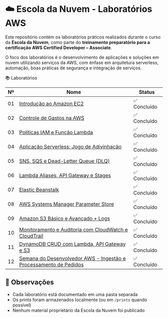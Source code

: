 # ☁️ Escola da Nuvem - Laboratórios AWS

Este repositório contém os laboratórios práticos realizados durante o curso da **Escola da Nuvem**, como parte do **treinamento preparatório para a certificação AWS Certified Developer – Associate**.

O foco dos laboratórios é o desenvolvimento de aplicações e soluções em nuvem utilizando serviços da AWS, com ênfase em arquitetura serverless, automação, boas práticas de segurança e integração de serviços.

📚 Laboratórios

| Nº  | Nome                                              | Status        |
|-----|---------------------------------------------------|---------------|
| 01  | [Introdução ao Amazon EC2](lab01-introducao-ec2)   | ✅ Concluído  |
| 02  | [Controle de Gastos na AWS](lab02-controle-de-gastos) | ✅ Concluído  |
| 03  | [Políticas IAM e Função Lambda](lab03-politicas-iam-e-funcao-lambda) | ✅ Concluído  |
| 04  | [Aplicação Serverless: Jogo de Adivinhação](lab04-aplicacao-serverless-jogo-adivinhacao) | ✅ Concluído  |
| 05  | [SNS, SQS e Dead-Letter Queue (DLQ)](lab05-sns-sqs-dlq) | ✅ Concluído  |
| 06  | [Lambda Aliases, API Gateway e Stages](lab06-lambda-aliases-api-stages) | ✅ Concluído |
| 07  | [Elastic Beanstalk](lab07-elastic-beanstalk)                         | ✅ Concluído |
| 08  | [AWS Systems Manager Parameter Store](lab08-SSM-Parameter-Store)     | ✅ Concluído |
| 09  | [Amazon S3 Básico e Avançado + Logs](lab09-amazon-s3-basico-avancado-logs) | ✅ Concluído |
| 10  | [Monitoramento e Auditoria com CloudWatch e CloudTrail](lab10-monitoramento-auditoria-cloudwatch-cloudtrail) | ✅ Concluído |
| 11  | [DynamoDB CRUD com Lambda, API Gateway e S3](lab11-dynamodb-crud-lambda-s3) | ✅ Concluído |
| 12  | [Semana do Desenvolvedor AWS - Ingestão e Processamento de Pedidos](semana-do-desenvolvedor/README.md) | ✅ Concluído  |




## 📌 Observações

- Cada laboratório está documentado em uma pasta separada
- Os prints foram armazenados localmente (ou em `/prints` quando possível)
- Nenhum material proprietário da Escola da Nuvem foi publicado
